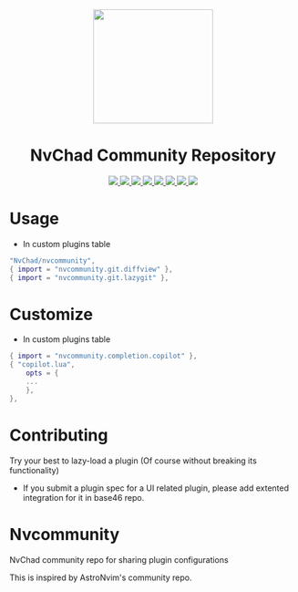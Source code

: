 
<div align="center">
    <img src="https://nvchad.com/logo.svg" width=210", height="200">
</div>

<h1 align="center">NvChad Community Repository</h1>

<p align="center">
    <a href="https://github.com/NvChad/nvcommunity/tree/main/lua/nvcommunity/completion">
      <img src="https://img.shields.io/github/directory-file-count/NvChad/nvcommunity/lua/nvcommunity/completion?label=Completion-Plugins&style=for-the-badge&logo=neovim&logoColor=D9E0EE&labelColor=302D41&color=f5a97f"/>
    </a>
    <a href="https://github.com/NvChad/nvcommunity/tree/main/lua/nvcommunity/diagnostics">
      <img src="https://img.shields.io/github/directory-file-count/NvChad/nvcommunity/lua/nvcommunity/diagnostics?label=Diagnostics-Plugins&style=for-the-badge&logo=neovim&logoColor=D9E0EE&labelColor=302D41&color=a6da95"/>
    </a>
    <a href="https://github.com/NvChad/nvcommunity/tree/main/lua/nvcommunity/editor">
      <img src="https://img.shields.io/github/directory-file-count/NvChad/nvcommunity/lua/nvcommunity/editor?label=Editor-Plugins&style=for-the-badge&logo=neovim&logoColor=D9E0EE&labelColor=302D41&color=8bd5ca"/>
    </a>
    <a href="https://github.com/NvChad/nvcommunity/tree/main/lua/nvcommunity/folds">
      <img src="https://img.shields.io/github/directory-file-count/NvChad/nvcommunity/lua/nvcommunity/folds?label=Folds-Plugins&style=for-the-badge&logo=neovim&logoColor=D9E0EE&labelColor=302D41&color=91d7e3"/>
    </a>
    <a href="https://github.com/NvChad/nvcommunity/tree/main/lua/nvcommunity/git">
      <img src="https://img.shields.io/github/directory-file-count/NvChad/nvcommunity/lua/nvcommunity/git?label=Git-Plugins&style=for-the-badge&logo=neovim&logoColor=D9E0EE&labelColor=302D41&color=7dc4e4"/>
    </a>
    <a href="https://github.com/NvChad/nvcommunity/tree/main/lua/nvcommunity/lsp">
      <img src="https://img.shields.io/github/directory-file-count/NvChad/nvcommunity/lua/nvcommunity/lsp?label=LSP-Plugins&style=for-the-badge&logo=neovim&logoColor=D9E0EE&labelColor=302D41&color=f4dbd6"/>
    </a>
    <a href="https://github.com/NvChad/nvcommunity/tree/main/lua/nvcommunity/motion">
      <img src="https://img.shields.io/github/directory-file-count/NvChad/nvcommunity/lua/nvcommunity/motion?label=Motion-Plugins&style=for-the-badge&logo=neovim&logoColor=D9E0EE&labelColor=302D41&color=c6a0f6"/>
    </a>
    <a href="https://github.com/NvChad/nvcommunity/tree/main/lua/nvcommunity/tools/presence">
      <img src="https://img.shields.io/github/directory-file-count/NvChad/nvcommunity/lua/nvcommunity/tools/presence?label=Tools/Presence-Plugins&style=for-the-badge&logo=neovim&logoColor=D9E0EE&labelColor=302D41&color=ee99a0"/>
    </a>
   
</p>

# Usage

- In custom plugins table

```lua
"NvChad/nvcommunity",
{ import = "nvcommunity.git.diffview" },
{ import = "nvcommunity.git.lazygit" },
```

# Customize

- In custom plugins table

```lua
{ import = "nvcommunity.completion.copilot" },
{ "copilot.lua",
    opts = {
    ...
    },
},
```

# Contributing

Try your best to lazy-load a plugin (Of course without breaking its functionality)

- If you submit a plugin spec for a UI related plugin, please add extented integration for it in base46 repo.


# Nvcommunity

NvChad community repo for sharing plugin configurations

This is inspired by AstroNvim's community repo.

